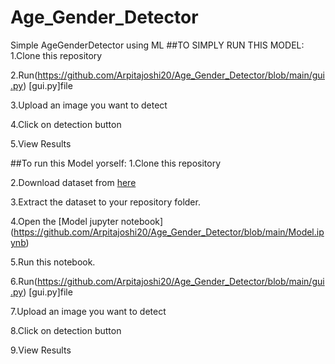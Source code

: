 # Age_Gender_Detector
Simple AgeGenderDetector  using ML
##TO SIMPLY RUN THIS MODEL:
1.Clone this repository

2.Run(https://github.com/Arpitajoshi20/Age_Gender_Detector/blob/main/gui.py) [gui.py]file

3.Upload an image you want to detect

4.Click on detection button

5.View Results

##To run this Model yorself:
1.Clone this repository

2.Download dataset from [here](https://www.kaggle.com/jangedoo/utkface-new)

3.Extract the dataset to your repository folder.

4.Open the [Model jupyter notebook] (https://github.com/Arpitajoshi20/Age_Gender_Detector/blob/main/Model.ipynb)

5.Run this notebook.

6.Run(https://github.com/Arpitajoshi20/Age_Gender_Detector/blob/main/gui.py) [gui.py]file

7.Upload an image you want to detect

8.Click on detection button

9.View Results
